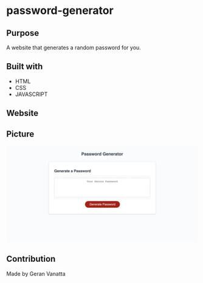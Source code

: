 # password-generator

## Purpose
A website that generates a random password for you.

## Built with
* HTML
* CSS
* JAVASCRIPT

## Website 

## Picture
![Image](./develop/images/password-site.png)

## Contribution
Made by Geran Vanatta